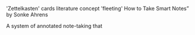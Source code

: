 'Zettelkasten' cards
		literature 
		concept
		'fleeting'
	How to Take Smart Notes” by Sonke Ahrens

A system of annotated note-taking that 
